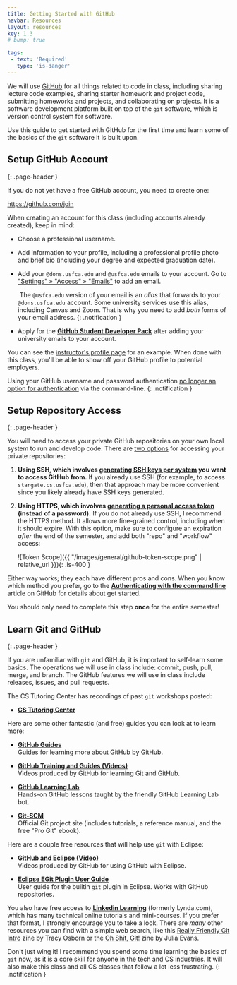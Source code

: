 ```yaml
---
title: Getting Started with GitHub
navbar: Resources
layout: resources
key: 1.3
# bump: true

tags:
 - text: 'Required'
   type: 'is-danger'
---
```


We will use [GitHub](https://github.com/features) for all things related to code in class, including sharing lecture code examples, sharing starter homework and project code, submitting homeworks and projects, and collaborating on projects. It is a software development platform built on top of the `git` software, which is version control system for software.

Use this guide to get started with GitHub for the first time and learn some of the basics of the `git` software it is built upon.

## Setup GitHub Account
{: .page-header }

If you do not yet have a free GitHub account, you need to create one:

<https://github.com/join>

When creating an account for this class (including accounts already created), keep in mind:

  - Choose a professional username.

  - Add information to your profile, including a professional profile photo and brief bio (including your degree and expected graduation date).

  - Add your `@dons.usfca.edu` and `@usfca.edu` emails to your account. Go to ["Settings" » "Access" » "Emails"](https://github.com/settings/emails) to add an email.

      <i class="fas fa-info-circle"></i>&nbsp;The `@usfca.edu` version of your email is an *alias* that forwards to your `@dons.usfca.edu` account. Some university services use this alias, including Canvas and Zoom. That is why you need to add *both* forms of your email address.
      {: .notification }

  - Apply for the [**GitHub Student Developer Pack**](https://education.github.com/pack) after adding your university emails to your account.

You can see the [instructor's profile page](https://github.com/sjengle) for an example. When done with this class, you'll be able to show off your GitHub profile to potential employers.

<i class="fas fa-info-circle"></i>
Using your GitHub username and password authentication [no longer an option for authentication](https://github.blog/2020-12-15-token-authentication-requirements-for-git-operations/) via the command-line.
{: .notification }

## Setup Repository Access
{: .page-header }

You will need to access your private GitHub repositories on your own local system to run and develop code. There are [two options](https://docs.github.com/en/authentication/keeping-your-account-and-data-secure/about-authentication-to-github#authenticating-with-the-command-line) for accessing your private repositories:

  1. **Using SSH, which involves [generating SSH keys per system](https://docs.github.com/en/authentication/connecting-to-github-with-ssh) you want to access GitHub from.** If you already use SSH (for example, to access `stargate.cs.usfca.edu`), then that approach may be more convenient since you likely already have SSH keys generated.

  1. **Using HTTPS, which involves [generating a personal access token](https://docs.github.com/en/authentication/keeping-your-account-and-data-secure/creating-a-personal-access-token) (instead of a password).** If you do not already use SSH, I recommend the HTTPS method. It allows more fine-grained control, including when it should expire. With this option, make sure to configure an expiration *after* the end of the semester, and add both "repo" and "workflow" access:

      ![Token Scope]({{ "/images/general/github-token-scope.png" | relative_url }}){: .is-400 }

Either way works; they each have different pros and cons. When you know which method you prefer, go to the [**Authenticating with the command line**](https://docs.github.com/en/authentication/keeping-your-account-and-data-secure/about-authentication-to-github#authenticating-with-the-command-line) article on GitHub for details about get started.

You should only need to complete this step **once** for the entire semester!

## Learn Git and GitHub
{: .page-header }

If you are unfamiliar with `git` and GitHub, it is important to self-learn some basics. The operations we will use in class include: commit, push, pull, merge, and branch. The GitHub features we will use in class include releases, issues, and pull requests.

The CS Tutoring Center has recordings of past `git` workshops posted:

  - [**CS Tutoring Center**](https://tutoringcenter.cs.usfca.edu/)

Here are some other fantastic (and free) guides you can look at to learn more:

  - [**GitHub Guides**](https://guides.github.com/)  
    Guides for learning more about GitHub by GitHub.

  - [**GitHub Training and Guides (Videos)**](https://www.youtube.com/githubguides)  
    Videos produced by GitHub for learning Git and GitHub.

  - [**GitHub Learning Lab**](https://lab.github.com/)  
    Hands-on GitHub lessons taught by the friendly GitHub Learning Lab bot.

  - [**Git-SCM**](https://git-scm.com/)  
    Official Git project site (includes tutorials, a reference manual, and the free "Pro Git" ebook).

Here are a couple free resources that will help use `git` with Eclipse:

  - [**GitHub and Eclipse (Video)**](https://www.youtube.com/watch?v=XuuzSaelUzo)  
    Videos produced by GitHub for using GitHub with Eclipse.

  - [**Eclipse EGit Plugin User Guide**](http://wiki.eclipse.org/EGit/User_Guide)  
    User guide for the builtin `git` plugin in Eclipse. Works with GitHub repositories.

You also have free access to [**Linkedin Learning**](https://myusf.usfca.edu/ets/educational-technologies/linkedin) (formerly Lynda.com), which has many technical online tutorials and mini-courses. If you prefer that format, I strongly encourage you to take a look. There are *many* other resources you can find with a simple web search, like this [Really Friendly Git Intro](https://hellowebbooks.com/learn-git/) zine by Tracy Osborn or the [Oh Shit, Git!](https://wizardzines.com/zines/oh-shit-git/) zine by Julia Evans.

<i class="fas fa-code-branch"></i>
Don't just wing it! I recommend you spend some time learning the basics of `git` now, as it is a core skill for anyone in the tech and CS industries. It will also make this class and all CS classes that follow a lot less frustrating.
{: .notification }
